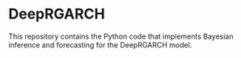 # DeepRGARCH

This repository contains the Python code that implements Bayesian inference and forecasting for the DeepRGARCH model.
